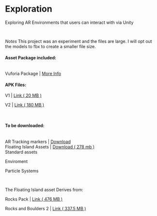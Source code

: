 # Exploration
Exploring AR Environments that users can interact with via Unity

<br/>

*Notes*
This project was an experiment and the files are large.  I will opt out the models to fbx to create a smaller file size.

<h4>Asset Package included:</h4>
<br/>
Vuforia Package | <a href="www.vuforia.com">More Info</a>

<br/>
<h4>APK Files:</h4>

<p>V1 | <a href="http://jonoames.com/apkfiles/VirtualMaterials_V1.apk"> Link &#40; 20 MB &#41;</a></p>
<p>V2 | <a href="http://jonoames.com/apkfiles/VirtualMaterials_V2.apk"> Link &#40; 180 MB &#41;</a></p>

<br/>
<h4>To be downloaded:</h4>

<br/>
AR Tracking markers | <a href="http://imgur.com/a/ZtX7i"> Download </a>
</br/>Floating Island Assets | <a href="https://drive.google.com/open?id=0B-Lh31_KhIdzaFNFdEVXODZMM1U">Download &#40; 278 mb &#41; </a>
<br/>
Standard assets
<p>Enviroment</p>
<p>Particle Systems</p>
<br/>

The Floating Island asset Derives from:
<p>Rocks Pack | <a href="https://www.assetstore.unity3d.com/en/#!/content/2452"> Link &#40; 476 MB &#41;</a></p>
<p>Rocks and Boulders 2 | <a href="https://www.assetstore.unity3d.com/en/#!/content/6947">Link &#40; 337.5 MB &#41;</a></p>